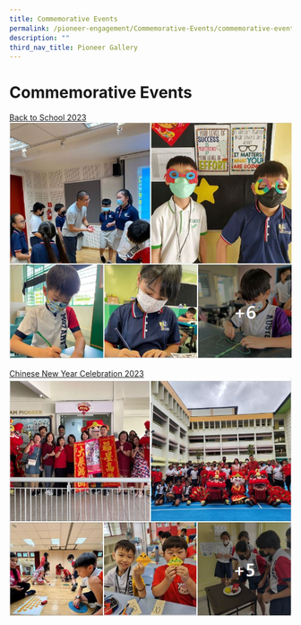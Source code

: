 ```yaml
---
title: Commemorative Events
permalink: /pioneer-engagement/Commemorative-Events/commemorative-events/
description: ""
third_nav_title: Pioneer Gallery
---
```

# Commemorative Events

<a href="https://www.facebook.com/pioneerprisch/posts/pfbid02AEfbAt1um2PtNo4QWMj9tKjacg7gnurfRimkfXPYqBaENVKytRsro4bTVvmkjsJwl/" target=blank>Back to School 2023<img src="/images/Photo%20Album%20Thumb/back%20to%20school%202023.jpg"/></a>

<a href="https://www.facebook.com/pioneerprisch/posts/pfbid0N9riQndgqj5WR52dX9DNCLExk8jNJcrMeUmRUP1Riykwir7Ue6pGAU2cMqfBsQijl" target=blank>Chinese New Year Celebration 2023<img src="/images/Photo%20Album%20Thumb/cny%202023.jpg"/></a>